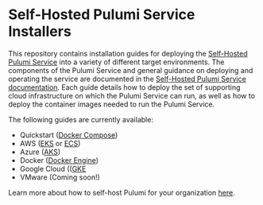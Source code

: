 # Self-Hosted Pulumi Service Installers

This repository contains installation guides for deploying the [Self-Hosted Pulumi Service](https://www.pulumi.com/product/self-hosted/) into a variety of different target environments.  The components of the Pulumi Service and general guidance on deploying and operating the service are documented in the [Self-Hosted Pulumi Service documentation](https://www.pulumi.com/docs/guides/self-hosted/).  Each guide details how to deploy the set of supporting cloud infrastructure on which the Pulumi Service can run, as well as how to deploy the container images needed to run the Pulumi Service.

The following guides are currently available:
* Quickstart ([Docker Compose](./quickstart-docker-compose))
* AWS ([EKS](./eks-hosted) or [ECS](./ecs-hosted))
* Azure ([AKS](./aks-hosted))
* Docker ([Docker Engine](./local-docker))
* Google Cloud (([GKE](./gke-hosted)
* VMware (Coming soon!)

Learn more about how to self-host Pulumi for your organization [here](https://www.pulumi.com/docs/guides/self-hosted/).

